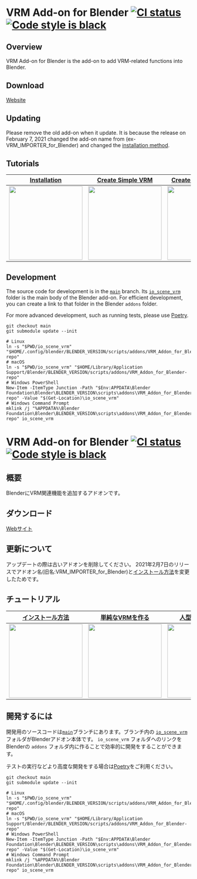 # VRM Add-on for Blender <a href="https://github.com/saturday06/VRM_Addon_for_Blender/actions"><img alt="CI status" src="https://github.com/saturday06/VRM_Addon_for_Blender/actions/workflows/test.yml/badge.svg?branch=main"></a> <a href="https://github.com/psf/black"><img alt="Code style is black" src="https://img.shields.io/badge/code%20style-black-000000.svg"></a>

## Overview
VRM Add-on for Blender is the add-on to add VRM-related functions into Blender.

## Download
[Website](https://vrm-addon-for-blender.info)

## Updating
Please remove the old add-on when it update.
It is because the release on February 7, 2021 changed the add-on name from (ex-VRM_IMPORTER_for_Blender) and changed the [installation method](https://vrm-addon-for-blender.info/en/installation?locale_redirection).

## Tutorials

| [Installation](https://vrm-addon-for-blender.info/en/installation?locale_redirection) | [Create Simple VRM](https://vrm-addon-for-blender.info/en/create-simple-vrm-from-scratch?locale_redirection) | [Create Humanoid VRM](https://vrm-addon-for-blender.info/en/create-humanoid-vrm-from-scratch?locale_redirection) |
| :---: | :---: | :---: |
| <a href="https://vrm-addon-for-blender.info/en/installation?locale_redirection"><img width="200" src="https://vrm-addon-for-blender.info/images/installation.gif"></a> | <a href="https://vrm-addon-for-blender.info/en/create-simple-vrm-from-scratch?locale_redirection"><img width="200" src="https://vrm-addon-for-blender.info/images/simple.gif"></a> | <a href="https://vrm-addon-for-blender.info/en/create-humanoid-vrm-from-scratch?locale_redirection"><img width="200" src="https://vrm-addon-for-blender.info/images/humanoid.gif"></a> |

## Development

The source code for development is in the <a href="https://github.com/saturday06/VRM_Addon_for_Blender/tree/main">`main`</a> branch. Its <a href="https://github.com/saturday06/VRM_Addon_for_Blender/tree/main/io_scene_vrm">`io_scene_vrm`</a> folder is the main body of the Blender add-on. For efficient development, you can create a link to that folder in the Blender `addons` folder.

For more advanced development, such as running tests, please use [Poetry](https://python-poetry.org/).

```
git checkout main
git submodule update --init

# Linux
ln -s "$PWD/io_scene_vrm" "$HOME/.config/blender/BLENDER_VERSION/scripts/addons/VRM_Addon_for_Blender-repo"
# macOS
ln -s "$PWD/io_scene_vrm" "$HOME/Library/Application Support/Blender/BLENDER_VERSION/scripts/addons/VRM_Addon_for_Blender-repo"
# Windows PowerShell
New-Item -ItemType Junction -Path "$Env:APPDATA\Blender Foundation\Blender\BLENDER_VERSION\scripts\addons\VRM_Addon_for_Blender-repo" -Value "$(Get-Location)\io_scene_vrm"
# Windows Command Prompt
mklink /j "%APPDATA%\Blender Foundation\Blender\BLENDER_VERSION\scripts\addons\VRM_Addon_for_Blender-repo" io_scene_vrm
```

# VRM Add-on for Blender <a href="https://github.com/saturday06/VRM_Addon_for_Blender/actions"><img alt="CI status" src="https://github.com/saturday06/VRM_Addon_for_Blender/actions/workflows/test.yml/badge.svg?branch=main"></a> <a href="https://github.com/psf/black"><img alt="Code style is black" src="https://img.shields.io/badge/code%20style-black-000000.svg"></a>
## 概要
BlenderにVRM関連機能を追加するアドオンです。

## ダウンロード
[Webサイト](https://vrm-addon-for-blender.info)

## 更新について
アップデートの際は古いアドオンを削除してください。
2021年2月7日のリリースでアドオン名(旧名:VRM_IMPORTER_for_Blender)と[インストール方法](https://vrm-addon-for-blender.info/en/installation?locale_redirection)を変更したためです。

## チュートリアル

| [インストール方法](https://vrm-addon-for-blender.info/en/installation?locale_redirection) | [単純なVRMを作る](https://vrm-addon-for-blender.info/en/create-simple-vrm-from-scratch?locale_redirection) | [人型のVRMを作る](https://vrm-addon-for-blender.info/en/create-humanoid-vrm-from-scratch?locale_redirection) |
| :---: | :---: | :---: |
| <a href="https://vrm-addon-for-blender.info/en/installation?locale_redirection"><img width="200" src="https://vrm-addon-for-blender.info/images/installation.gif"></a> | <a href="https://vrm-addon-for-blender.info/en/create-simple-vrm-from-scratch?locale_redirection"><img width="200" src="https://vrm-addon-for-blender.info/images/simple.gif"></a> | <a href="https://vrm-addon-for-blender.info/en/create-humanoid-vrm-from-scratch?locale_redirection"><img width="200" src="https://vrm-addon-for-blender.info/images/humanoid.gif"></a> |

## 開発するには

開発用のソースコードは<a href="https://github.com/saturday06/VRM_Addon_for_Blender/tree/main">`main`</a>ブランチにあります。ブランチ内の <a href="https://github.com/saturday06/VRM_Addon_for_Blender/tree/main/io_scene_vrm">`io_scene_vrm`</a> フォルダがBlenderアドオン本体です。
`io_scene_vrm` フォルダへのリンクをBlenderの `addons` フォルダ内に作ることで効率的に開発をすることができます。

テストの実行などより高度な開発をする場合は[Poetry](https://python-poetry.org/)をご利用ください。

```
git checkout main
git submodule update --init

# Linux
ln -s "$PWD/io_scene_vrm" "$HOME/.config/blender/BLENDER_VERSION/scripts/addons/VRM_Addon_for_Blender-repo"
# macOS
ln -s "$PWD/io_scene_vrm" "$HOME/Library/Application Support/Blender/BLENDER_VERSION/scripts/addons/VRM_Addon_for_Blender-repo"
# Windows PowerShell
New-Item -ItemType Junction -Path "$Env:APPDATA\Blender Foundation\Blender\BLENDER_VERSION\scripts\addons\VRM_Addon_for_Blender-repo" -Value "$(Get-Location)\io_scene_vrm"
# Windows Command Prompt
mklink /j "%APPDATA%\Blender Foundation\Blender\BLENDER_VERSION\scripts\addons\VRM_Addon_for_Blender-repo" io_scene_vrm
```
